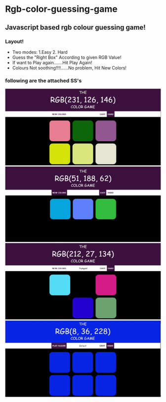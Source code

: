 # Rgb-color-guessing-game
## Javascript based rgb colour guessing game!

### Layout!
- Two modes: 1.Easy 2. Hard
- Guess the "Right Box" According to given RGB Value!
- If want to Play again.......Hit Play Again!
- Colours Not soothing!!!!......No problem, Hit New Colors!

### following are the attached SS's

![alt text](https://github.com/Dheeraj-1999/images/blob/master/rgb%20game%20ss1.JPG)
![alt text](https://github.com/Dheeraj-1999/images/blob/master/rgb%20game%20ss2.JPG)
![alt text](https://github.com/Dheeraj-1999/images/blob/master/rgb%20game%20ss4.JPG)
![alt text](https://github.com/Dheeraj-1999/images/blob/master/rgb%20game%20ss3.JPG)


